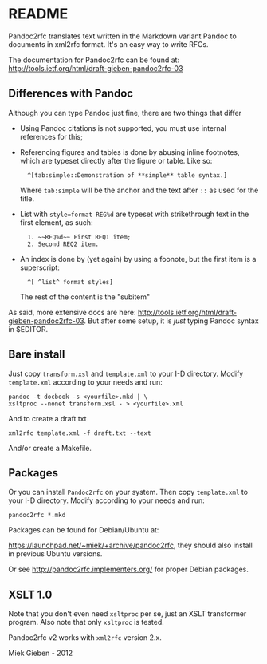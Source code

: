 # README

Pandoc2rfc translates text written in the Markdown variant Pandoc to documents
in xml2rfc format. It's an easy way to write RFCs.

The documentation for Pandoc2rfc can be found at:
<http://tools.ietf.org/html/draft-gieben-pandoc2rfc-03>

## Differences with Pandoc

Although you can type Pandoc just fine, there are two things that differ

* Using Pandoc citations is not supported, you must use internal references
  for this;
* Referencing figures and tables is done by abusing inline footnotes, which are
  typeset directly after the figure or table. Like so:

        ^[tab:simple::Demonstration of **simple** table syntax.]

  Where `tab:simple` will be the anchor and the text after `::` as used for the title.

* List with `style=format REG%d` are typeset with strikethrough text in the
  first element, as such:
    
        1. ~~REQ%d~~ First REQ1 item;
        2. Second REQ2 item.

* An index is done by (yet again) by using a foonote, but the first item is a superscript:

        ^[ ^list^ format styles]

  The rest of the content is the "subitem"

As said, more extensive docs are here:
<http://tools.ietf.org/html/draft-gieben-pandoc2rfc-03>. But after some setup, it
is *just* typing Pandoc syntax in $EDITOR.

## Bare install

Just copy `transform.xsl` and `template.xml` to your I-D directory. Modify
`template.xml` according to your needs and run:

    pandoc -t docbook -s <yourfile>.mkd | \ 
    xsltproc --nonet transform.xsl - > <yourfile>.xml

And to create a draft.txt

    xml2rfc template.xml -f draft.txt --text

And/or create a Makefile.

## Packages

Or you can install `Pandoc2rfc` on your system. Then copy `template.xml`
to your I-D directory. Modify according to your needs and run:

    pandoc2rfc *.mkd

Packages can be found for Debian/Ubuntu at:

<https://launchpad.net/~miek/+archive/pandoc2rfc>, they should also install
in previous Ubuntu versions.

Or see <http://pandoc2rfc.implementers.org/> for proper Debian packages.

## XSLT 1.0

Note that you don't even need `xsltproc` per se, just an XSLT transformer
program. Also note that only `xsltproc` is tested.

Pandoc2rfc v2 works with `xml2rfc` version 2.x.

Miek Gieben - 2012

